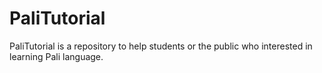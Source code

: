 # PaliTutorial
PaliTutorial is a repository to help students or the public who interested in learning Pali language. 
